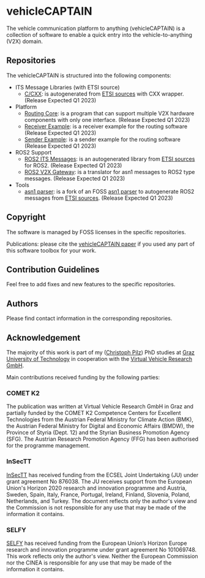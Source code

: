# vehicleCAPTAIN
The vehicle communication platform to anything (vehicleCAPTAIN) is a collection of software to enable a quick entry into the vehicle-to-anything (V2X) domain.

## Repositories
The vehicleCAPTAIN is structured into the following components:

- ITS Message Libraries (with ETSI source)
  - [C/CXX](https://github.com/virtual-vehicle/vehicle_captain_its_lib_c_cxx):
    is autogenerated from [ETSI sources](https://forge.etsi.org/rep/ITS/asn1) with CXX wrapper.
    (Release Expected Q1 2023)
- Platform
  - [Routing Core](https://github.com/virtual-vehicle/vehicle_captain_routing_core):
    is a program that can support multiple V2X hardware components with only one interface.
    (Release Expected Q1 2023)
  - [Receiver Example](https://github.com/virtual-vehicle/vehicle_captain_routing_receiver_example):
    is a receiver example for the routing software
    (Release Expected Q1 2023)
  - [Sender Example](https://github.com/virtual-vehicle/vehicle_captain_routing_sender_example):
    is a sender example for the routing software
    (Release Expected Q1 2023)
- ROS2 Support
  - [ROS2 ITS Messages](https://github.com/virtual-vehicle/v2x_msgs):
    is an autogenerated library from [ETSI sources](https://forge.etsi.org/rep/ITS/asn1) for ROS2.
    (Release Expected Q1 2023)
  - [ROS2 V2X Gateway](https://github.com/virtual-vehicle/v2x_gw):
    is a translator for asn1 messages to ROS2 type messages.
    (Release Expected Q1 2023)
- Tools
  - [asn1 parser](https://github.com/virtual-vehicle/vehicle_captain_asn1_parser):
    is a fork of an FOSS [asn1 parser](https://github.com/brchiu/asn1c/tree/velichkov_s1ap_plus_option_group_plus_adding_trailing_ull) to autogenerate ROS2 messages from [ETSI sources](https://forge.etsi.org/rep/ITS/asn1).
    (Release Expected Q1 2023)

## Copyright
The software is managed by FOSS licenses in the specific repositories.

Publications: please cite the [vehicleCAPTAIN paper](https://TODO_link_to_paper_when_it_is_published) if you used any part of this software toolbox for your work.

## Contribution Guidelines
Feel free to add fixes and new features to the specific repositories.

## Authors
Please find contact information in the corresponding repositories.

## Acknowledgement
The majority of this work is part of my ([Christoph Pilz](https://www.researchgate.net/profile/Christoph-Pilz)) PhD studies at [Graz University of Technology](https://www.tugraz.at/home) in cooperation with the [Virtual Vehicle Research GmbH](https://www.v2c2.at/).

Main contributions received funding by the following parties:

### COMET K2
The publication was written at Virtual Vehicle Research GmbH in Graz and partially funded by the COMET K2 Competence Centers for Excellent Technologies from the Austrian Federal Ministry for Climate Action (BMK), the Austrian Federal Ministry for Digital and Economic Affairs (BMDW), the Province of Styria (Dept. 12) and the Styrian Business Promotion Agency (SFG). The Austrian Research Promotion Agency (FFG) has been authorised for the programme management.

### InSecTT 
[InSecTT](www.insectt.eu) has received funding from the ECSEL Joint Undertaking (JU) under grant agreement No 876038. The JU receives support from the European Union's Horizon 2020 research and innovation programme and Austria, Sweden, Spain, Italy, France, Portugal, Ireland, Finland, Slovenia, Poland, Netherlands, and Turkey.
The document reflects only the author's view and the Commission is not responsible for any use that may be made of the information it contains.

### SELFY
[SELFY](https://selfy-project.eu/) has received funding from the European Union’s Horizon Europe research and innovation programme under grant agreement No 101069748.
This work reflects only the author's view. Neither the European Commission nor the CINEA is responsible for any use that may be made of the information it contains.
